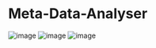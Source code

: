 # Meta-Data-Analyser
![image](https://user-images.githubusercontent.com/36521886/212300909-30abfbe2-ee04-49bb-8c29-45521fd4d9f2.png)
![image](https://user-images.githubusercontent.com/36521886/212300945-10da283e-cdbd-441d-9bcb-8a74d82d8f14.png)
![image](https://user-images.githubusercontent.com/36521886/212301008-2bd2dfcf-1392-4b41-9256-9fa59452e97d.png)

